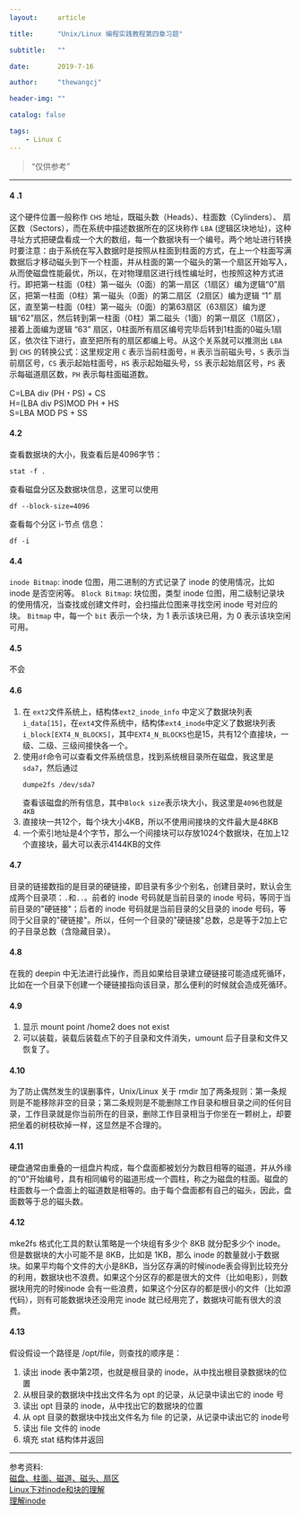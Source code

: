 ```yaml
---
layout:     article

title:      "Unix/Linux 编程实践教程第四章习题"

subtitle:   ""

date:       2019-7-16

author:     "thewangcj"

header-img: ""

catalog: false

tags:
    - Linux C
---
```


> “仅供参考”

------

#### 4 .1
这个硬件位置一般称作 `CHS` 地址，既磁头数（Heads）、柱面数（Cylinders）、 扇区数（Sectors），而在系统中描述数据所在的区块称作 `LBA` (逻辑区块地址)，这种寻址方式把硬盘看成一个大的数组，每一个数据块有一个编号。两个地址进行转换时要注意：由于系统在写入数据时是按照从柱面到柱面的方式，在上一个柱面写满数据后才移动磁头到下一个柱面，并从柱面的第一个磁头的第一个扇区开始写入，从而使磁盘性能最优，所以，在对物理扇区进行线性编址时，也按照这种方式进行。即把第一柱面（0柱）第一磁头（0面）的第一扇区（1扇区）编为逻辑“0”扇区，把第一柱面（0柱）第一磁头（0面）的第二扇区（2扇区）编为逻辑 “1” 扇区，直至第一柱面（0柱）第一磁头（0面）的第63扇区（63扇区）编为逻辑“62”扇区，然后转到第一柱面（0柱）第二磁头（1面）的第一扇区（1扇区），接着上面编为逻辑 “63” 扇区，0柱面所有扇区编号完毕后转到1柱面的0磁头1扇区，依次往下进行，直至把所有的扇区都编上号。从这个关系就可以推测出 `LBA` 到 `CHS` 的转换公式：这里规定用 `C` 表示当前柱面号，`H` 表示当前磁头号，`S` 表示当前扇区号，`CS` 表示起始柱面号，`HS` 表示起始磁头号，`SS` 表示起始扇区号，`PS` 表示每磁道扇区数，`PH` 表示每柱面磁道数。
<!--more-->

C=LBA div (PH﹡PS) + CS  
H=(LBA div PS)MOD PH + HS  
S=LBA MOD PS + SS

#### 4.2
查看数据块的大小，我查看后是4096字节：
<pre><code class="Bash">stat -f .</code></pre>
查看磁盘分区及数据块信息，这里可以使用
<pre><code class="Bash">df --block-size=4096
</code></pre>
查看每个分区 i-节点 信息：
<pre><code class="Bash">df -i
</code></pre>

#### 4.4
`inode Bitmap`: inode 位图，用二进制的方式记录了 inode 的使用情况，比如 inode 是否空闲等。
`Block Bitmap`: 块位图，类型 inode 位图，用二级制记录块的使用情况，当查找或创建文件时，会扫描此位图来寻找空闲 inode 号对应的块。
`Bitmap` 中，每一个 `bit` 表示一个块，为 1 表示该块已用，为 0 表示该块空闲可用。

#### 4.5
不会

#### 4.6
1. 在 `ext2`文件系统上，结构体`ext2_inode_info` 中定义了数据块列表 `i_data[15]`，在`ext4`文件系统中，结构体`ext4_inode`中定义了数据块列表 `i_block[EXT4_N_BLOCKS]`，其中`EXT4_N_BLOCKS`也是15，共有12个直接块，一级、二级、三级间接快各一个。
2. 使用`df`命令可以查看文件系统信息，找到系统根目录所在磁盘，我这里是`sda7`，然后通过
   <pre><code class="Bash">dumpe2fs /dev/sda7</code></pre>
   查看该磁盘的所有信息，其中`Block size`表示块大小，我这里是`4096`也就是`4KB`
3. 直接块一共12个，每个块大小4KB，所以不使用间接块的文件最大是48KB
4. 一个索引地址是4个字节，那么一个间接块可以存放1024个数据块，在加上12个直接块，最大可以表示4144KB的文件

#### 4.7
目录的链接数指的是目录的硬链接，即目录有多少个别名，创建目录时，默认会生成两个目录项：`.`和`..`。前者的 inode 号码就是当前目录的 inode 号码，等同于当前目录的"硬链接"；后者的 inode 号码就是当前目录的父目录的 inode 号码，等同于父目录的"硬链接"。所以，任何一个目录的"硬链接"总数，总是等于2加上它的子目录总数（含隐藏目录）。

#### 4.8
在我的 deepin 中无法进行此操作，而且如果给目录建立硬链接可能造成死循环，比如在一个目录下创建一个硬链接指向该目录，那么便利的时候就会造成死循环。

#### 4.9
1. 显示 mount point /home2 does not exist
2. 可以装载，装载后装载点下的子目录和文件消失，umount 后子目录和文件又恢复了。

#### 4.10
为了防止偶然发生的误删事件，Unix/Linux 关于 rmdir 加了两条规则：第一条规则是不能移除非空的目录；第二条规则是不能删除工作目录和根目录之间的任何目录，工作目录就是你当前所在的目录，删除工作目录相当于你坐在一颗树上，却要把坐着的树枝砍掉一样，这显然是不合理的。

#### 4.11
硬盘通常由重叠的一组盘片构成，每个盘面都被划分为数目相等的磁道，并从外缘的“0”开始编号，具有相同编号的磁道形成一个圆柱，称之为磁盘的柱面。磁盘的柱面数与一个盘面上的磁道数是相等的。由于每个盘面都有自己的磁头，因此，盘面数等于总的磁头数。

#### 4.12
mke2fs 格式化工具的默认策略是一个块组有多少个 8KB 就分配多少个 inode。但是数据块的大小可能不是 8KB，比如是 1KB，那么 inode 的数量就小于数据块。如果平均每个文件的大小是8KB，当分区存满的时候inode表会得到比较充分的利用，数据块也不浪费。如果这个分区存的都是很大的文件（比如电影），则数据块用完的时候inode 会有一些浪费，如果这个分区存的都是很小的文件（比如源代码），则有可能数据块还没用完 inode 就已经用完了，数据块可能有很大的浪费。

#### 4.13
假设假设一个路径是 /opt/file，则查找的顺序是：
1. 读出 inode 表中第2项，也就是根目录的 inode，从中找出根目录数据块的位置
2. 从根目录的数据块中找出文件名为 opt 的记录，从记录中读出它的 inode 号
3. 读出 opt 目录的 inode，从中找出它的数据块的位置
4. 从 opt 目录的数据块中找出文件名为 file 的记录，从记录中读出它的 inode号
5. 读出 file 文件的 inode
6. 填充 stat 结构体并返回

---
参考资料:  
[磁盘、柱面、磁道、磁头、扇区](https://www.cnblogs.com/jjmcao/p/9506504.html)  
[Linux下对inode和块的理解](https://www.cnblogs.com/whych/p/9315723.html)  
[理解inode](http://www.ruanyifeng.com/blog/2011/12/inode.html)
